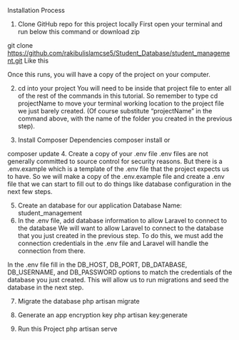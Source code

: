 
Installation Process
1. Clone GitHub repo for this project locally
First open your terminal and run below this command or download zip

git clone https://github.com/rakibulislamcse5/Student_Database/student_management.git
Like this


Once this runs, you will have a copy of the project on your computer.

2. cd into your project
You will need to be inside that project file to enter all of the rest of the commands in this tutorial. So remember to type cd projectName to move your terminal working location to the project file we just barely created. (Of course substitute “projectName” in the command above, with the name of the folder you created in the previous step).

3. Install Composer Dependencies
composer install
or

composer update
4. Create a copy of your .env file
.env files are not generally committed to source control for security reasons. But there is a .env.example which is a template of the .env file that the project expects us to have. So we will make a copy of the .env.example file and create a .env file that we can start to fill out to do things like database configuration in the next few steps.

5. Create an database for our application
Database Name: student_management
6. In the .env file, add database information to allow Laravel to connect to the database
We will want to allow Laravel to connect to the database that you just created in the previous step. To do this, we must add the connection credentials in the .env file and Laravel will handle the connection from there.

In the .env file fill in the DB_HOST, DB_PORT, DB_DATABASE, DB_USERNAME, and DB_PASSWORD options to match the credentials of the database you just created. This will allow us to run migrations and seed the database in the next step.

7. Migrate the database
php artisan migrate
8. Generate an app encryption key
php artisan key:generate

9. Run this Project
php artisan serve


